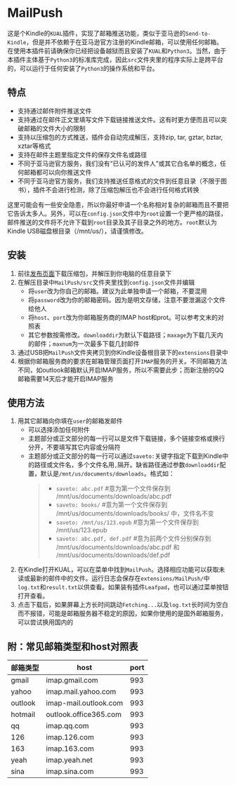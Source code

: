 # MailPush
这是个Kindle的`KUAL`插件，实现了邮箱推送功能，类似于亚马逊的`Send-to-Kindle`，但是并不依赖于在亚马逊官方注册的Kindle邮箱，可以使用任何邮箱。在使用本插件前请确保你已经把设备越狱而且安装了`KUAL`和`Python3`。当然，由于本插件主体基于`Python3`的标准库完成，因此`src`文件夹里的程序实际上是跨平台的，可以运行于任何安装了`Python3`的操作系统和平台。
## 特点
* 支持通过邮件附件推送文件
* 支持通过在邮件正文里填写文件下载链接推送文件。这有时更方便而且可以突破邮箱的文件大小的限制
* 支持以压缩包的方式推送，插件会自动完成解压，支持zip, tar, gztar, bztar, xztar等格式
* 支持在邮件主题里指定文件的保存文件名或路径
* 不同于亚马逊官方服务，我们没有“已认可的发件人”或其它白名单的概念，任何邮箱都可以向你推送文件
* 不同于亚马逊官方服务，我们支持推送任意格式的文件到任意目录（不限于图书），插件不会进行检测，除了压缩包解压也不会进行任何格式转换  

这里可能会有一些安全隐患，所以你最好申请一个名称相对复杂的邮箱而且不要把它告诉太多人。另外，可以在`config.json`文件中为`root`设置一个更严格的路径，邮件推送的文件将不允许下载到`root`目录及其子目录之外的地方。`root`默认为Kindle USB磁盘根目录（/mnt/us/），请谨慎修改。
## 安装
1. 前往[发布页面](https://github.com/guo-yong-zhi/MailPush/releases)下载压缩包，并解压到你电脑的任意目录下
2. 在解压目录中`MailPush/src`文件夹里找到`config.json`文件并编辑
   * 将`user`改为你自己的邮箱。建议为此单独申请一个邮箱，不要混用
   * 将`password`改为你的邮箱密码。因为是明文存储，注意不要泄漏这个文件给他人
   * 将`host`、`port`改为你邮箱服务商的IMAP host和prot。可以参考文末的对照表
   * 其它参数按需修改。`downloaddir`为默认下载路径；`maxage`为下载几天内的邮件；`maxnum`为一次最多下载几封邮件
3. 通过USB把`MailPush`文件夹拷贝到你Kindle设备根目录下的`extensions`目录中
4. 根据你邮箱服务商的要求在邮箱管理页面打开`IMAP`服务的开关。不同邮箱方法不同，如outlook邮箱默认开启IMAP服务，所以不需要此步；而新注册的QQ邮箱需要14天后才能开启IMAP服务
## 使用方法
1. 用其它邮箱向你填在`user`的邮箱发邮件
   * 可以选择添加任何附件
   * 主题部分或正文部分的每一行可以是文件下载链接，多个链接空格或换行分开，不要填写其它内容或分隔符
   * 主题部分或正文部分的每一行可以通过`saveto:`关键字指定下载到Kindle中的路径或文件名，多个文件名用`,`隔开。缺省路径通过参数`downloaddir`配置，默认是`/mnt/us/documents/downloads`。格式如：
      > * `saveto: abc.pdf` #意为第一个文件保存到 /mnt/us/documents/downloads/abc.pdf
      > * `saveto: books/` #意为第一个文件保存到 /mnt/us/documents/downloads/books/ 中，文件名不变
      > * `saveto: /mnt/us/123.epub` #意为第一个文件保存到 /mnt/us/123.epub
      > * `saveto: abc.pdf, def.pdf` #意为前两个文件分别保存到 /mnt/us/documents/downloads/abc.pdf 和 /mnt/us/documents/downloads/def.pdf
2. 在Kindle打开KUAL，可以在菜单中找到`MailPush`。选择相应功能可以获取未读或最新的邮件中的文件。运行日志会保存在`extensions/MailPush/`中`log.txt`和`result.txt`以供查看。如果装有插件`Leafpad`，也可以通过菜单按钮打开查看。
3. 点击下载后，如果屏幕上方长时间跳动`Fetching...`以及`log.txt`长时间为空白而不报错，可能是邮箱服务器不稳定的原因，如果你使用的是国外邮箱服务，可以尝试换用国内的
## 附：常见邮箱类型和host对照表
|邮箱类型|host|port|
|----|----|----|
|gmail|imap.gmail.com|993|
|yahoo|imap.mail.yahoo.com|993|
|outlook|imap-mail.outlook.com|993|
|hotmail|outlook.office365.com|993|
|qq|imap.qq.com|993|
|126|imap.126.com|993|
|163|imap.163.com|993|
|yeah|imap.yeah.net|993|
|sina|imap.sina.com|993|